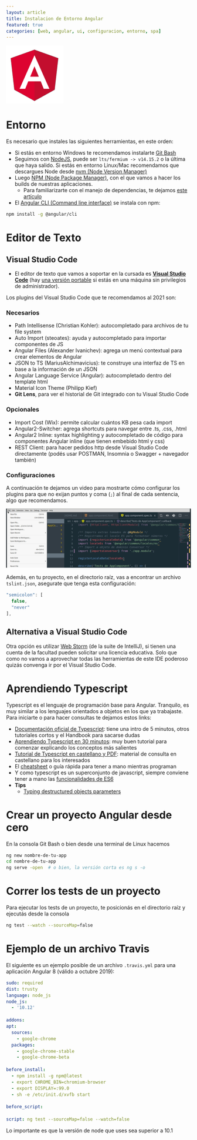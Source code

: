 ```yaml
---
layout: article
title: Instalacion de Entorno Angular
featured: true
categories: [web, angular, ui, configuracion, entorno, spa]
---
```


![angular](/img/languages/angular1.png)

# Entorno

Es necesario que instales las siguientes herramientas, en este orden:

- Si estás en entorno Windows te recomendamos instalarte [Git Bash](https://gitforwindows.org/)
- Seguimos con [NodeJS](https://nodejs.org/en/), puede ser `lts/fermium -> v14.15.2` o la última que haya salido. Si estás en entorno Linux/Mac recomendamos que descargues Node desde [nvm (Node Version Manager)](https://github.com/nvm-sh/nvm)
- Luego [NPM (Node Package Manager)](https://www.npmjs.com/), con el que vamos a hacer los builds de nuestras aplicaciones.
  - Para familiarizarte con el manejo de dependencias, te dejamos [este artículo](npm-dependencias.html)  
- El [Angular CLI (Command line interface)](https://github.com/angular/angular-cli/blob/master/packages/angular/cli/README.md) se instala con npm:

```bash
npm install -g @angular/cli
```

# Editor de Texto

## Visual Studio Code

- El editor de texto que vamos a soportar en la cursada es [**Visual Studio Code**](https://code.visualstudio.com/) (hay [una versión portable](https://sourceforge.net/projects/vscode-portable/) si estás en una máquina sin privilegios de administrador).

Los plugins del Visual Studio Code que te recomendamos al 2021 son:

### Necesarios ###

- Path Intellisense (Christian Kohler): autocompletado para archivos de tu file system
- Auto Import (steoates): ayuda y autocompletado para importar componentes de JS
- Angular Files (Alexander Ivanichev): agrega un menú contextual para crear elementos de Angular
- JSON to TS (MariusAlchimavicius): te construye una interfaz de TS en base a la información de un JSON
- Angular Language Service (Angular): autocompletado dentro del template html
- Material Icon Theme (Philipp Kief)
- **Git Lens**, para ver el historial de Git integrado con tu Visual Studio Code

### Opcionales ###

- Import Cost (Wix): permite calcular cuántos KB pesa cada import
- Angular2-Switcher: agrega shortcuts para navegar entre .ts, .css, .html
- Angular2 Inline: syntax highlighting y autocompletado de código para componentes Angular inline (que tienen embebido html y css)
- REST Client: para hacer pedidos http desde Visual Studio Code directamente (podés usar POSTMAN, Insomnia o Swagger + navegador también)

### Configuraciones

A continuación te dejamos un video para mostrarte cómo configurar los plugins para que no exijan puntos y coma (`;`) al final de cada sentencia, algo que recomendamos.

![no-semicolon](../../img/wiki/VSCsemicolonTS.gif)

Además, en tu proyecto, en el directorio raíz, vas a encontrar un archivo `tslint.json`, asegurate que tenga esta configuración:

```js
"semicolon": [
  false,
  "never"
],
```

## Alternativa a Visual Studio Code

Otra opción es utilizar [Web Storm](https://www.jetbrains.com/webstorm/) (de la suite de IntelliJ), si tienen una cuenta de la facultad pueden solicitar una licencia educativa. Solo que como no vamos a aprovechar todas las herramientas de este IDE poderoso quizás convenga ir por el Visual Studio Code.

# Aprendiendo Typescript

Typescript es el lenguaje de programación base para Angular. Tranquilo, es muy similar a los lenguajes orientados a objetos en los que ya trabajaste. Para iniciarte o para hacer consultas te dejamos estos links:

- [Documentación oficial de Typescript](https://www.typescriptlang.org/docs/home.html): tiene una intro de 5 minutos, otros tutoriales cortos y el Handbook para sacarse dudas
- [Aprendiendo Typescript en 30 minutos](https://tutorialzine.com/2016/07/learn-typescript-in-30-minutes): muy buen tutorial para comenzar explicando los conceptos más salientes
- [Tutorial de Typescript en castellano y PDF](https://www.gitbook.com/download/pdf/book/khru/typescript): material de consulta en castellano para los interesados
- El [cheatsheet](https://rmolinamir.github.io/typescript-cheatsheet/) o guía rápida para tener a mano mientras programan
- Y como typescript es un superconjunto de javascript, siempre conviene tener a mano las [funcionalidades de ES6](http://es6-features.org)
- **Tips**
  - [Typing destructured objects parameters](https://mariusschulz.com/blog/typing-destructured-object-parameters-in-typescript)

# Crear un proyecto Angular desde cero

En la consola Git Bash o bien desde una terminal de Linux hacemos

```bash
ng new nombre-de-tu-app
cd nombre-de-tu-app
ng serve -open  # o bien, la versión corta es ng s -o
```

# Correr los tests de un proyecto

Para ejecutar los tests de un proyecto, te posicionás en el directorio raíz y ejecutás desde la consola

```bash
ng test --watch --sourceMap=false
```

# Ejemplo de un archivo Travis

El siguiente es un ejemplo posible de un archivo `.travis.yml` para una aplicación Angular 8 (válido a octubre 2019):

```yml
sudo: required
dist: trusty
language: node_js
node_js:
  - '10.12'

addons:
apt:
  sources:
    - google-chrome
  packages:
    - google-chrome-stable
    - google-chrome-beta

before_install:
  - npm install -g npm@latest
  - export CHROME_BIN=chromium-browser
  - export DISPLAY=:99.0
  - sh -e /etc/init.d/xvfb start

before_script:

script: ng test --sourceMap=false --watch=false
```

Lo importante es que la versión de node que uses sea superior a 10.1
